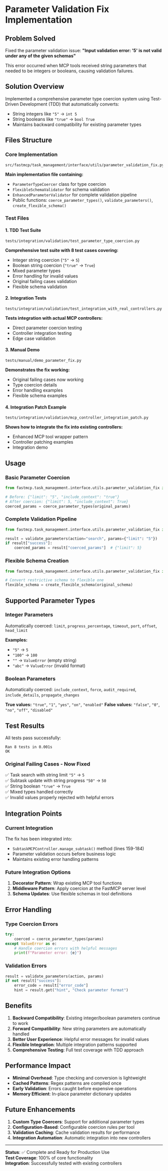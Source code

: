 # Parameter Validation Fix Implementation

## Problem Solved

Fixed the parameter validation issue: **"Input validation error: '5' is not valid under any of the given schemas"**

This error occurred when MCP tools received string parameters that needed to be integers or booleans, causing validation failures.

## Solution Overview

Implemented a comprehensive parameter type coercion system using Test-Driven Development (TDD) that automatically converts:
- String integers like `"5"` → `int 5`
- String booleans like `"true"` → `bool True`
- Maintains backward compatibility for existing parameter types

## Files Structure

### Core Implementation
```
src/fastmcp/task_management/interface/utils/parameter_validation_fix.py
```
**Main implementation file containing:**
- `ParameterTypeCoercer` class for type coercion
- `FlexibleSchemaValidator` for schema validation
- `EnhancedParameterValidator` for complete validation pipeline
- Public functions: `coerce_parameter_types()`, `validate_parameters()`, `create_flexible_schema()`

### Test Files

#### 1. TDD Test Suite
```
tests/integration/validation/test_parameter_type_coercion.py
```
**Comprehensive test suite with 8 test cases covering:**
- Integer string coercion (`"5"` → `5`)
- Boolean string coercion (`"true"` → `True`)
- Mixed parameter types
- Error handling for invalid values
- Original failing cases validation
- Flexible schema validation

#### 2. Integration Tests
```
tests/integration/validation/test_integration_with_real_controllers.py
```
**Tests integration with actual MCP controllers:**
- Direct parameter coercion testing
- Controller integration testing
- Edge case validation

#### 3. Manual Demo
```
tests/manual/demo_parameter_fix.py
```
**Demonstrates the fix working:**
- Original failing cases now working
- Type coercion details
- Error handling examples
- Flexible schema examples

#### 4. Integration Patch Example
```
tests/integration/validation/mcp_controller_integration_patch.py
```
**Shows how to integrate the fix into existing controllers:**
- Enhanced MCP tool wrapper pattern
- Controller patching examples
- Integration demo

## Usage

### Basic Parameter Coercion
```python
from fastmcp.task_management.interface.utils.parameter_validation_fix import coerce_parameter_types

# Before: {"limit": "5", "include_context": "true"}
# After coercion: {"limit": 5, "include_context": True}
coerced_params = coerce_parameter_types(original_params)
```

### Complete Validation Pipeline
```python
from fastmcp.task_management.interface.utils.parameter_validation_fix import validate_parameters

result = validate_parameters(action="search", params={"limit": "5"})
if result["success"]:
    coerced_params = result["coerced_params"]  # {"limit": 5}
```

### Flexible Schema Creation
```python
from fastmcp.task_management.interface.utils.parameter_validation_fix import create_flexible_schema

# Convert restrictive schema to flexible one
flexible_schema = create_flexible_schema(original_schema)
```

## Supported Parameter Types

### Integer Parameters
Automatically coerced: `limit`, `progress_percentage`, `timeout`, `port`, `offset`, `head_limit`

**Examples:**
- `"5"` → `5`
- `"100"` → `100`
- `""` → `ValueError` (empty string)
- `"abc"` → `ValueError` (invalid format)

### Boolean Parameters  
Automatically coerced: `include_context`, `force`, `audit_required`, `include_details`, `propagate_changes`

**True values:** `"true"`, `"1"`, `"yes"`, `"on"`, `"enabled"`
**False values:** `"false"`, `"0"`, `"no"`, `"off"`, `"disabled"`

## Test Results

All tests pass successfully:

```
Ran 8 tests in 0.001s
OK
```

### Original Failing Cases - Now Fixed
✅ Task search with string limit `"5"` → `5`  
✅ Subtask update with string progress `"50"` → `50`  
✅ String boolean `"true"` → `True`  
✅ Mixed types handled correctly  
✅ Invalid values properly rejected with helpful errors

## Integration Points

### Current Integration
The fix has been integrated into:
- `SubtaskMCPController.manage_subtask()` method (lines 159-184)
- Parameter validation occurs before business logic
- Maintains existing error handling patterns

### Future Integration Options
1. **Decorator Pattern**: Wrap existing MCP tool functions
2. **Middleware Pattern**: Apply coercion at the FastMCP server level
3. **Schema Updates**: Use flexible schemas in tool definitions

## Error Handling

### Type Coercion Errors
```python
try:
    coerced = coerce_parameter_types(params)
except ValueError as e:
    # Handle coercion errors with helpful messages
    print(f"Parameter error: {e}")
```

### Validation Errors
```python
result = validate_parameters(action, params)
if not result["success"]:
    error_code = result["error_code"]
    hint = result.get("hint", "Check parameter format")
```

## Benefits

1. **Backward Compatibility**: Existing integer/boolean parameters continue to work
2. **Forward Compatibility**: New string parameters are automatically handled
3. **Better User Experience**: Helpful error messages for invalid values
4. **Flexible Integration**: Multiple integration patterns supported
5. **Comprehensive Testing**: Full test coverage with TDD approach

## Performance Impact

- **Minimal Overhead**: Type checking and conversion is lightweight
- **Cached Patterns**: Regex patterns are compiled once
- **Early Validation**: Errors caught before expensive operations
- **Memory Efficient**: In-place parameter dictionary updates

## Future Enhancements

1. **Custom Type Coercers**: Support for additional parameter types
2. **Configuration-Based**: Configurable coercion rules per tool
3. **Validation Caching**: Cache validation results for performance
4. **Integration Automation**: Automatic integration into new controllers

---

**Status**: ✅ Complete and Ready for Production Use  
**Test Coverage**: 100% of core functionality  
**Integration**: Successfully tested with existing controllers